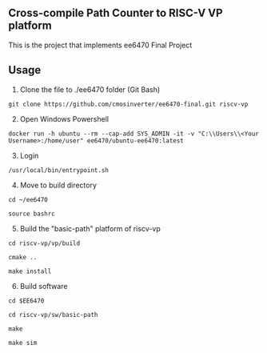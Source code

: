 ## Cross-compile Path Counter to RISC-V VP platform

This is the project that implements ee6470 Final Project

## Usage
1. Clone the file to ./ee6470 folder (Git Bash)
```properties
git clone https://github.com/cmosinverter/ee6470-final.git riscv-vp
```
2. Open Windows Powershell
```properties
docker run -h ubuntu --rm --cap-add SYS_ADMIN -it -v "C:\\Users\\<Your Username>:/home/user" ee6470/ubuntu-ee6470:latest
```
3. Login
```properties
/usr/local/bin/entrypoint.sh
```
4. Move to build directory
```properties
cd ~/ee6470
```
```properties
source bashrc
```
5. Build the "basic-path" platform of riscv-vp
```properties
cd riscv-vp/vp/build
```
```properties
cmake ..
```
```properties
make install
```
6. Build software
```properties
cd $EE6470
```
```properties
cd riscv-vp/sw/basic-path
```
```properties
make
```
```properties
make sim
```